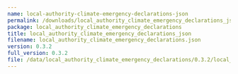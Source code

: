 ```yaml
---
name: local-authority-climate-emergency-declarations-json
permalink: /downloads/local_authority_climate_emergency_declarations_json/0_3_2
package: local_authority_climate_emergency_declarations
title: local_authority_climate_emergency_declarations_json
filename: local_authority_climate_emergency_declarations.json
version: 0.3.2
full_version: 0.3.2
file: /data/local_authority_climate_emergency_declarations/0.3.2/local_authority_climate_emergency_declarations.json
---
```

